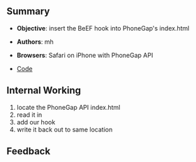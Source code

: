 ## Summary

* **Objective**: insert the BeEF hook into PhoneGap's index.html
* **Authors**: mh
* **Browsers**: Safari on iPhone with PhoneGap API

* [Code](https://github.com/beefproject/beef/tree/master/modules/phonegap/phonegap_persistence)

## Internal Working

1. locate the PhoneGap API index.html
2. read it in
3. add our hook
4. write it back out to same location

## Feedback

